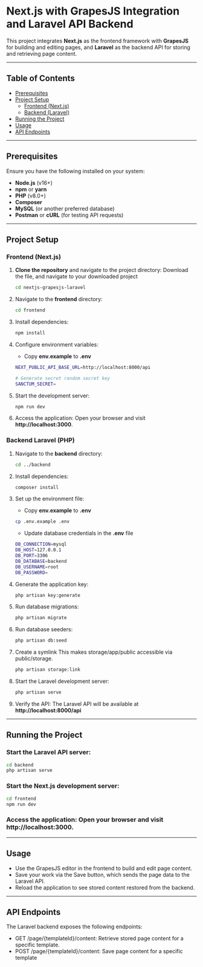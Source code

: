 # Next.js with GrapesJS Integration and Laravel API Backend

This project integrates **Next.js** as the frontend framework with **GrapesJS** for building and editing pages, and **Laravel** as the backend API for storing and retrieving page content.

---

## Table of Contents

- [Prerequisites](#prerequisites)
- [Project Setup](#project-setup)
  - [Frontend (Next.js)](#frontend-nextjs)
  - [Backend (Laravel)](#backend-laravel)
- [Running the Project](#running-the-project)
- [Usage](#usage)
- [API Endpoints](#api-endpoints)

---

## Prerequisites

Ensure you have the following installed on your system:

- **Node.js** (v16+)
- **npm** or **yarn**
- **PHP** (v8.0+)
- **Composer**
- **MySQL** (or another preferred database)
- **Postman** or **cURL** (for testing API requests)

---

## Project Setup

### Frontend (Next.js)

1. **Clone the repository** and navigate to the project directory:
   Download the file, and navigate to your downloaded project

   ```bash
   cd nextjs-grapesjs-laravel
   ```

2. Navigate to the **frontend** directory:

   ```bash
   cd frontend
   ```

3. Install dependencies:

   ```bash
   npm install
   ```

4. Configure environment variables:

   - Copy **env.example** to **.env**

   ```bash
   NEXT_PUBLIC_API_BASE_URL=http://localhost:8000/api

   # Generate secret random secret key
   SANCTUM_SECRET=
   ```

5. Start the development server:
   ```bash
   npm run dev
   ```
6. Access the application: Open your browser and visit **http://localhost:3000**.

### Backend Laravel (PHP)

1. Navigate to the **backend** directory:
   ```bash
   cd ../backend
   ```
2. Install dependencies:
   ```bash
   composer install
   ```
3. Set up the environment file:

   - Copy **env.example** to **.env**

   ```bash
   cp .env.example .env
   ```

   - Update database credentials in the **.env** file

   ```bash
   DB_CONNECTION=mysql
   DB_HOST=127.0.0.1
   DB_PORT=3306
   DB_DATABASE=backend
   DB_USERNAME=root
   DB_PASSWORD=
   ```

4. Generate the application key:

   ```bash
   php artisan key:generate
   ```

5. Run database migrations:

   ```bash
   php artisan migrate
   ```

6. Run database seeders:

   ```bash
   php artisan db:seed
   ```

7. Create a symlink This makes storage/app/public accessible via public/storage.

   ```bash
   php artisan storage:link
   ```

8. Start the Laravel development server:
   ```bash
   php artisan serve
   ```
9. Verify the API: The Laravel API will be available at **http://localhost:8000/api**

---

## Running the Project

### Start the Laravel API server:

```bash
cd backend
php artisan serve
```

### Start the Next.js development server:

```bash
cd frontend
npm run dev
```

### Access the application: Open your browser and visit http://localhost:3000.

---

## Usage

- Use the GrapesJS editor in the frontend to build and edit page content.
- Save your work via the Save button, which sends the page data to the Laravel API.
- Reload the application to see stored content restored from the backend.

---

## API Endpoints

The Laravel backend exposes the following endpoints:

- GET /page/{templateId}/content: Retrieve stored page content for a specific template.
- POST /page/{templateId}/content: Save page content for a specific template

